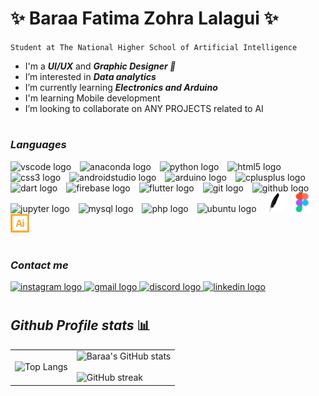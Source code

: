 # ✨ Baraa Fatima Zohra Lalagui ✨
`Student at The National Higher School of Artificial Intelligence`

-  I'm a ***UI/UX*** and ***Graphic Designer 🌸***
-  I’m interested in ***Data analytics*** 
-  I’m currently learning ***Electronics and Arduino***
-  I'm learning Mobile development 
-  I’m looking to collaborate on ANY PROJECTS related to AI

#
### ***Languages***

<div align="left">
  <img width="30px" style="padding-right:10px;" src="https://cdn.jsdelivr.net/gh/devicons/devicon/icons/vscode/vscode-original.svg" height="30" alt="vscode logo"  />
  <img width="30px" style="padding-right:10px;"  src="https://cdn.jsdelivr.net/gh/devicons/devicon/icons/anaconda/anaconda-original.svg" height="30" alt="anaconda logo"  />
  <img width="30px" style="padding-right:10px;" src="https://cdn.jsdelivr.net/gh/devicons/devicon/icons/python/python-original.svg" height="30" alt="python logo"  />
  <img width="30px" style="padding-right:10px;" src="https://cdn.jsdelivr.net/gh/devicons/devicon/icons/html5/html5-original.svg" height="30" alt="html5 logo"  />
  <img width="30px" style="padding-right:10px;"  src="https://cdn.jsdelivr.net/gh/devicons/devicon/icons/css3/css3-original.svg" height="30" alt="css3 logo"  />
  <img width="30px" style="padding-right:10px;"  src="https://cdn.jsdelivr.net/gh/devicons/devicon/icons/androidstudio/androidstudio-original.svg" height="30" alt="androidstudio logo"  />
  <img width="30px" style="padding-right:10px;"  src="https://cdn.jsdelivr.net/gh/devicons/devicon/icons/arduino/arduino-original.svg" height="30" alt="arduino logo"  />
  <img width="30px" style="padding-right:10px;"  src="https://cdn.jsdelivr.net/gh/devicons/devicon/icons/cplusplus/cplusplus-original.svg" height="30" alt="cplusplus logo"  />
  <img width="30px" style="padding-right:10px;"  src="https://cdn.jsdelivr.net/gh/devicons/devicon/icons/dart/dart-original.svg" height="30" alt="dart logo"  />
  <img width="30px" style="padding-right:10px;"  src="https://cdn.jsdelivr.net/gh/devicons/devicon/icons/firebase/firebase-plain.svg" height="30" alt="firebase logo"  />
  <img width="30px" style="padding-right:10px;"  src="https://cdn.jsdelivr.net/gh/devicons/devicon/icons/flutter/flutter-original.svg" height="30" alt="flutter logo"  />
  <img width="30px" style="padding-right:10px;" src="https://cdn.jsdelivr.net/gh/devicons/devicon/icons/git/git-original.svg" height="30" alt="git logo"  />
  <img width="30px" style="padding-right:10px;" src="https://cdn.jsdelivr.net/gh/devicons/devicon/icons/github/github-original.svg" height="30" alt="github logo"  />
  <img width="30px" style="padding-right:10px;" src="https://cdn.jsdelivr.net/gh/devicons/devicon/icons/jupyter/jupyter-original.svg" height="30" alt="jupyter logo"  />
  <img width="30px" style="padding-right:10px;" src="https://cdn.jsdelivr.net/gh/devicons/devicon/icons/mysql/mysql-original.svg" height="30" alt="mysql logo"  />
  <img width="30px" style="padding-right:10px;" src="https://cdn.jsdelivr.net/gh/devicons/devicon/icons/php/php-original.svg" height="30" alt="php logo"  />
  <img width="30px" style="padding-right:10px;" src="https://cdn.jsdelivr.net/gh/devicons/devicon/icons/ubuntu/ubuntu-plain.svg" height="30" alt="ubuntu logo"  />  
  <img width="30px" style="padding-right:10px;" src="https://github.com/devicons/devicon/blob/master/icons/apache/apache-plain.svg" height="30" alt="apache logo"  />  
  <img width="30px" style="padding-right:10px;" src="https://github.com/devicons/devicon/blob/master/icons/figma/figma-original.svg" height="30" alt="figma logo"  />  
  <img width="30px" style="padding-right:10px;" src="https://github.com/devicons/devicon/blob/master/icons/illustrator/illustrator-line.svg" height="30" alt="illustrator logo"  />
  
</div>

#

### ***Contact me***

<div align="left">
  <a href="https://www.instagram.com/baraalalagui/" target="_blank">
    <img src="https://img.shields.io/static/v1?message=Instagram&logo=instagram&label=&color=E4405F&logoColor=white&labelColor=&style=for-the-badge" height="35" alt="instagram logo"  />
  </a>
  <a href="baraa.lalagui@ensia.edu.dz" target="_blank">
    <img src="https://img.shields.io/static/v1?message=Gmail&logo=gmail&label=&color=D14836&logoColor=white&labelColor=&style=for-the-badge" height="35" alt="gmail logo"  />
  </a>
  <a href="https://discord.com/channels/@baraalalagui" target="_blank">
  <img src="https://img.shields.io/static/v1?message=Discord&logo=discord&label=&color=7289DA&logoColor=white&labelColor=&style=for-the-badge" height="35" alt="discord logo"  />
  </a>
  <a href="https://www.linkedin.com/in/baraa-lalagui/" target="_blank">
    <img src="https://img.shields.io/static/v1?message=LinkedIn&logo=linkedin&label=&color=0077B5&logoColor=white&labelColor=&style=for-the-badge" height="35" alt="linkedin logo"  />
  </a>
   
</div>

#

## ***Github Profile stats*** 📊
<div align="left">
 
  <table align="center">
    <tr>
      <td align="center" >
        <img src="https://github-readme-stats.anuraghazra1.vercel.app/api/top-langs/?username=BaraaFatimaZohraLALAGUI&theme=omni&hide_border=false&no-bg=true&no-frame=true&langs_count=5" alt="Top Langs" width="320">
      </td>
      <td>
        <img src="https://github-readme-stats.vercel.app/api?username=BaraaFatimaZohraLALAGUI&show_icons=true&include_all_commits=true&count_private=true&theme=omni" alt="Baraa's GitHub stats" width="320">
        <br></br>
        <img src="https://github-readme-streak-stats.herokuapp.com/?user=BaraaFatimaZohraLALAGUI&theme=omni" alt="GitHub streak" width="320">
      </td>
  </table>
</div>
    
<br clear="both">

<!---
BaraaFatimaZohraLALAGUI/BaraaFatimaZohraLALAGUI is a ✨ special ✨ repository because its `README.md` (this file) appears on your GitHub profile.
You can click the Preview link to take a look at your changes.
--->
